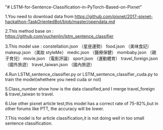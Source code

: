 
"# LSTM-for-Sentence-Classification-in-PyTorch-Based-on-Pixnet" 


1.You need to download data from https://github.com/pixnet/2017-pixnet-hackathon-TaskOrientedBot/blob/master/opendata.md

2.This method base on : https://github.com/yuchenlin/lstm_sentence_classifier

3.This model use :
constellation.json （星座運勢）
food.json （美味食記）
makeup.json （美妝 styleMe）
medic.json （醫療保健）
mombaby.json （親子育兒）
movie.json （電影評論）
sport.json （運動體育）
travel_foreign.json （國外旅遊）
travel_taiwan.json （國內旅遊）

4.Run LSTM_sentence_classifier.py or LSTM_sentence_classifier_cuda.py to train the model(whethere you need cuda or not)

5.Class_number show how is the data classified,and I merge travel_foreign & travel_taiwan to travel. 

6.Use other pixnet article test,this model has a correct rate of 75-82%,but in other forums like PTT, the accuracy will be lower.

7.This model is for article classification,it is not doing well in too small sentence classification.
